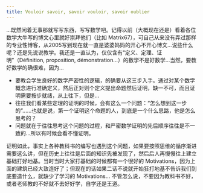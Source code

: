 ```yaml
---
title: Vouloir savoir, savoir vouloir, savoir oublier
---
```


...既然闲着无事那就写写东西，写写数学吧。记得以前（大概现在还是）看着各位数学大牛写的博文心里就好崇拜他们（比如 Matrix67），可自己从来没有弄过那样的专业性博客，从2005写到现在就一直是婆婆妈妈的开心不开心博文...说些什么呢？还是先说说教学。我还是一直认为，仅仅含有“定义、定理、证明”（Définition, proposition, démonstration...）的数学不是好数学...当然，要教好数学的确很难，因为...

- 要教会学生良好的数学严密性的逻辑，的确要从这三步入手。通过对某个数学概念进行准确定义，然后正对则个定义提出命题然后证明，缺一不可，而且证明需要按步就绪，从上往下，但是...
- 往往我们看某些定理的证明的时候，会有这么一个问题：“怎么想到这一步的”......也就是说，第一个证明这个命题的人，到底是一个什么思路，他是怎么思考的？
- 问题就在于往往思考这个问题的过程，和严密数学证明的先后顺序往往是不一致的...所以有时候会看不懂证明。

证明如此，事实上各种教科书的编写也遇到这个问题，如果要按照思维的循序渐进需要这么讲，但在历史上往往是后面的知识先被发现了，然后后人再慢慢往上建立基础打好地基。当时当时大家打基础的时候都有一个很好的 Motivations，因为上面的建筑已经大致造好了；但现在的话如果二话不说就开始狂打地基不告诉我们到底要造什么，就缺少了学习的 Motivations... 不管怎么说，不要因为教科书不好，或者老师教的不好就不去好好学，自学还是王道。